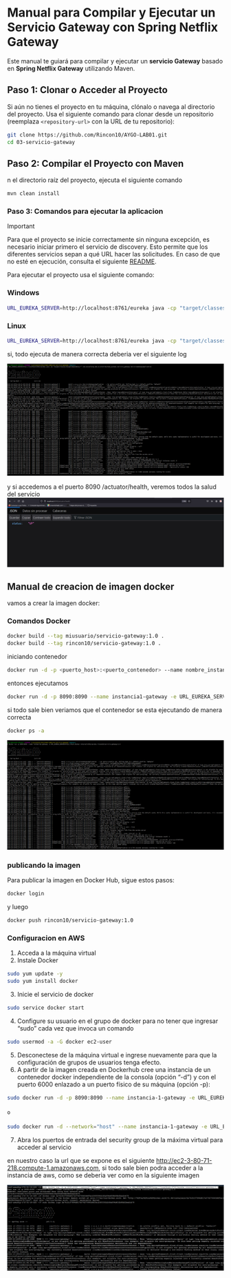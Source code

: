 # Manual para Compilar y Ejecutar un Servicio Gateway con Spring Netflix Gateway

Este manual te guiará para compilar y ejecutar un **servicio Gateway** basado en **Spring Netflix Gateway** utilizando Maven.


## Paso 1: Clonar o Acceder al Proyecto

Si aún no tienes el proyecto en tu máquina, clónalo o navega al directorio del proyecto. Usa el siguiente comando para clonar desde un repositorio (reemplaza `<repository-url>` con la URL de tu repositorio):

```bash
git clone https://github.com/Rincon10/AYGO-LAB01.git
cd 03-servicio-gateway
```

## Paso 2: Compilar el Proyecto con Maven

n el directorio raíz del proyecto, ejecuta el siguiente comando

```bash
mvn clean install
```

### Paso 3: Comandos para ejecutar la aplicacion

>[!IMPORTANT]
Para que el proyecto se inicie correctamente sin ninguna excepción, es necesario iniciar primero el servicio de discovery. Esto permite que los diferentes servicios sepan a qué URL hacer las solicitudes. En caso de que no esté en ejecución, consulta el siguiente [README](../02-servicio-eureka-server/README.md).

Para ejecutar el proyecto usa el siguiente comando:

### Windows


```bash
URL_EUREKA_SERVER=http://localhost:8761/eureka java -cp "target/classes;target/dependency/*" com.escuelaing.edu.co.distribuited_systems.servicio_gateway.ServicioGatewayApplication
```

### Linux

```bash
URL_EUREKA_SERVER=http://localhost:8761/eureka java -cp "target/classes:target/dependency/*" com.escuelaing.edu.co.distribuited_systems.servicio_gateway.ServicioGatewayApplication
```

si, todo ejecuta de manera correcta deberia ver el siguiente log

![alt text](../docs/img/08-cmd-gateway.png)

y si accedemos a el puerto 8090 /actuator/health, veremos todos la salud del servicio
![alt text](../docs/img/09-api_gateway.png)

## Manual de creacion de imagen docker

vamos a crear la imagen docker:
### Comandos Docker

```bash 
docker build --tag miusuario/servicio-gateway:1.0 .
docker build --tag rincon10/servicio-gateway:1.0 .
```

iniciando contenedor
```bash
docker run -d -p <puerto_host>:<puerto_contenedor> --name nombre_instancia <tu_usuario_docker>/<nombre_imagen>:<versión>
```

entonces ejecutamos

```bash
docker run -d -p 8090:8090 --name instancia1-gateway -e URL_EUREKA_SERVER=http://host.docker.internal:8761/eureka rincon10/servicio-gateway:1.0 
```


si todo sale bien veriamos que el contenedor se esta ejecutando de manera correcta

```bash
docker ps -a
```

![alt text](../docs/img/10-gateway-docker.png)


### publicando la imagen

Para publicar la imagen en Docker Hub, sigue estos pasos:

```bash
docker login
```

y luego

```bash
docker push rincon10/servicio-gateway:1.0
```

### Configuracion en AWS

1. Acceda a la máquina virtual
2. Instale Docker

```bash
sudo yum update -y
sudo yum install docker
```
3. Inicie el servicio de docker

```bash
sudo service docker start
```
4. Configure su usuario en el grupo de docker para no tener que ingresar “sudo” cada vez que invoca un comando

```bash
sudo usermod -a -G docker ec2-user
```

5. Desconectese de la máquina virtual e ingrese nuevamente para que la configuración de grupos de usuarios tenga efecto.
6. A partir de la imagen creada en Dockerhub cree una instancia de un contenedor docker independiente de la consola (opción “-d”) y con el puerto 6000 enlazado a un puerto físico de su máquina (opción -p):



```bash
sudo docker run -d -p 8090:8090 --name instancia-1-gateway -e URL_EUREKA_SERVER=http://localhost:8761/eureka rincon10/servicio-gateway:1.0

o

sudo docker run -d --network="host" --name instancia-1-gateway -e URL_EUREKA_SERVER=http://localhost:8761/eureka -e URL_USERS=http://ec2-44-204-65-163.compute-1.amazonaws.com:8092 rincon10/servicio-gateway:1.0
```



7. Abra los puertos de entrada del security group de la máxima virtual para acceder al servicio

en nuestro caso la url que se expone es el siguiente http://ec2-3-80-71-218.compute-1.amazonaws.com, si todo sale bien podra acceder a la instancia de aws, como se deberia ver como en la siguiente imagen


![alt text](../docs/img/11-gateway-aws.png)